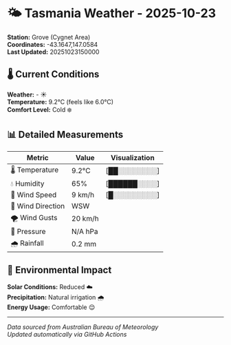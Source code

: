 # 🌤️ Tasmania Weather - 2025-10-23

**Station:** Grove (Cygnet Area)  
**Coordinates:** -43.1647,147.0584  
**Last Updated:** 20251023150000

## 🌡️ Current Conditions

**Weather:** - ☀️  
**Temperature:** 9.2°C (feels like 6.0°C)  
**Comfort Level:** Cold ❄️

## 📊 Detailed Measurements

| Metric | Value | Visualization |
|--------|-------|---------------|
| 🌡️ Temperature | 9.2°C | [██░░░░░░░░] |
| 💧 Humidity | 65% | [██████░░░░] |
| 💨 Wind Speed | 9 km/h | [█░░░░░░░░░] |
| 🧭 Wind Direction | WSW | |
| 🌪️ Wind Gusts | 20 km/h | |
| 🔽 Pressure | N/A hPa | |
| 🌧️ Rainfall | 0.2 mm | |

## 🌱 Environmental Impact

**Solar Conditions:** Reduced ☁️  
**Precipitation:** Natural irrigation 🌧️  
**Energy Usage:** Comfortable 😌

---
*Data sourced from Australian Bureau of Meteorology*  
*Updated automatically via GitHub Actions*
